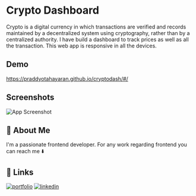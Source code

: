 
# Crypto Dashboard

Crypto is a digital currency in which transactions are verified and records maintained by a decentralized system using cryptography, rather than by a centralized authority.
I have build a dashboard to track prices as well as all the transaction. This web app is responsive in all the devices.



## Demo

https://praddyotahayaran.github.io/cryptodash/#/


## Screenshots

![App Screenshot](https://via.placeholder.com/468x300?text=App+Screenshot+Here)
## 🚀 About Me
I'm a passionate frontend developer. For any work regarding frontend you can reach me ⬇️


## 🔗 Links
[![portfolio](https://img.shields.io/badge/my_portfolio-000?style=for-the-badge&logo=ko-fi&logoColor=white)](https://praddyotahayaran.github.io/praddyotaportfolio/#)
[![linkedin](https://img.shields.io/badge/linkedin-0A66C2?style=for-the-badge&logo=linkedin&logoColor=white)](www.linkedin.com/in/praddyota-hayaran-245543201)

